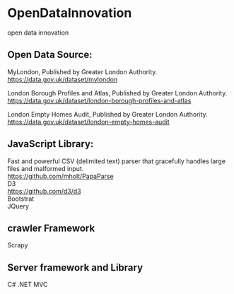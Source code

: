 # OpenDataInnovation
open data innovation 

Open Data Source:
-----------
MyLondon, Published by Greater London Authority.<br>
https://data.gov.uk/dataset/mylondon<br>

London Borough Profiles and Atlas, Published by Greater London Authority.<br>
https://data.gov.uk/dataset/london-borough-profiles-and-atlas<br>

London Empty Homes Audit, Published by Greater London Authority.<br>
https://data.gov.uk/dataset/london-empty-homes-audit<br>


JavaScript Library:
-----------
Fast and powerful CSV (delimited text) parser that gracefully handles large files and malformed input.<br>
https://github.com/mholt/PapaParse<br>
D3<br>
https://github.com/d3/d3<br>
Bootstrat<br>
JQuery<br>

crawler Framework
-----------
Scrapy<br>

Server framework and Library
------------
C# .NET MVC
